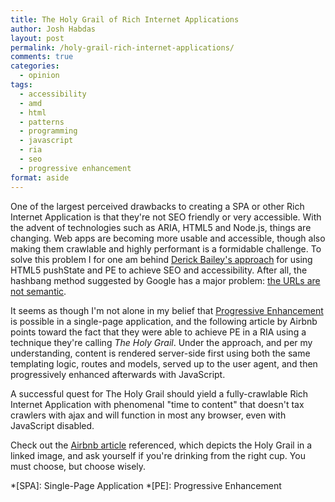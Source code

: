 ```yaml
---
title: The Holy Grail of Rich Internet Applications
author: Josh Habdas
layout: post
permalink: /holy-grail-rich-internet-applications/
comments: true
categories:
  - opinion
tags:
  - accessibility
  - amd
  - html
  - patterns
  - programming
  - javascript
  - ria
  - seo
  - progressive enhancement
format: aside
---
```

One of the largest perceived drawbacks to creating a SPA or other Rich Internet Application is that they're not SEO friendly or very accessible. With the advent of technologies such as ARIA, HTML5 and Node.js, things are changing. Web apps are becoming more usable and accessible, though also making them crawlable and highly performant is a formidable challenge. To solve this problem I for one am behind [Derick Bailey's approach][1] for using HTML5 pushState and PE to achieve SEO and accessibility. After all, the hashbang method suggested by Google has a major problem: [the URLs are not semantic][2].

It seems as though I'm not alone in my belief that [Progressive Enhancement][3] is possible in a single-page application, and the following article by Airbnb points toward the fact that they were able to achieve PE in a RIA using a technique they're calling *The Holy Grail*. Under the approach, and per my understanding, content is rendered server-side first using both the same templating logic, routes and models, served up to the user agent, and then progressively enhanced afterwards with JavaScript.

A successful quest for The Holy Grail should yield a fully-crawlable Rich Internet Application with phenomenal "time to content" that doesn't tax crawlers with ajax and will function in most any browser, even with JavaScript disabled.

Check out the [Airbnb article][4] referenced, which depicts the Holy Grail in a linked image, and ask yourself if you're drinking from the right cup. You must choose, but choose wisely.

 *[SPA]: Single-Page Application
 *[PE]: Progressive Enhancement

 [1]: http://lostechies.com/derickbailey/2011/09/26/seo-and-accessibility-with-html5-pushstate-part-2-progressive-enhancement-with-backbone-js/
 [2]: http://danwebb.net/2011/5/28/it-is-about-the-hashbangs
 [3]: http://alistapart.com/article/understandingprogressiveenhancement
 [4]: http://nerds.airbnb.com/weve-launched-our-first-nodejs-app-to-product